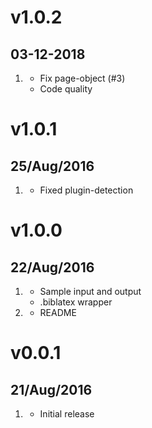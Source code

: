 # v1.0.2
## 03-12-2018

1. [](#improved)
    * Fix page-object (#3)
    * Code quality

# v1.0.1
## 25/Aug/2016

1. [](#improved)
    * Fixed plugin-detection

# v1.0.0
## 22/Aug/2016

1. [](#new)
    * Sample input and output
    * .biblatex wrapper
2. [](#improved)
    * README

# v0.0.1
## 21/Aug/2016

1. [](#new)
    * Initial release
